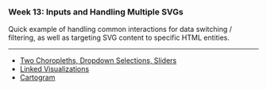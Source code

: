 ### Week 13: Inputs and Handling Multiple SVGs

Quick example of handling common interactions for data switching / filtering, as well as targeting SVG content to specific HTML entities.

-----

- [Two Choropleths, Dropdown Selections, Sliders](multichoro.md)
- [Linked Visualizations](linked.md)
- [Cartogram](cartogram.md)
